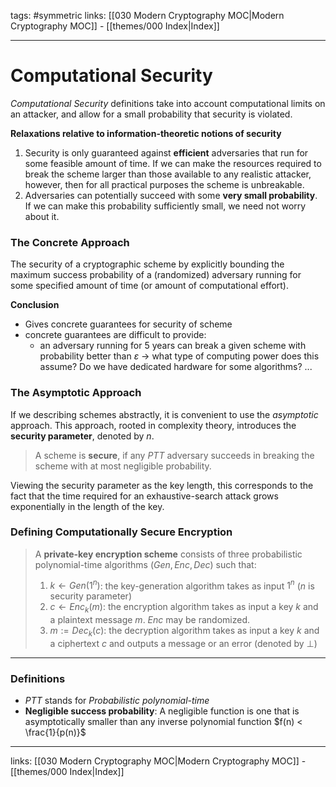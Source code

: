 tags: #symmetric
links:  [[030 Modern Cryptography MOC|Modern Cryptography MOC]] - [[themes/000 Index|Index]]

---
# Computational Security

*Computational Security* definitions take into account computational limits on an attacker, and allow for a small probability that security is violated.

**Relaxations relative to information-theoretic notions of security**

1. Security is only guaranteed against **efficient** adversaries that run for some feasible amount of time. If we can make the resources required to break the scheme larger than those available to any realistic attacker, however, then for all practical purposes the scheme is unbreakable.
2. Adversaries can potentially succeed with some **very small probability**. If we can make this probability sufficiently small, we need not worry about it.

### The Concrete Approach

The security of a cryptographic scheme by explicitly bounding the maximum success probability of a (randomized) adversary running for some specified amount of time (or amount of computational effort).

**Conclusion**

- Gives concrete guarantees for security of scheme
- concrete guarantees are difficult to provide: 
	- an adversary running for 5 years can break a given scheme with probability better than $\varepsilon$ $\rightarrow$ what type of computing power does this assume? Do we have dedicated hardware for some algorithms? ...

### The Asymptotic Approach

If we describing schemes abstractly, it is convenient to use the *asymptotic* approach. This approach, rooted in complexity theory, introduces the **security parameter**, denoted by $n$.

> A scheme is **secure**, if any $PTT$ adversary succeeds in breaking the scheme with at most negligible probability.

Viewing the security parameter as the key length, this corresponds to the fact that the time required for an exhaustive-search attack grows exponentially in the length of the key.

### Defining Computationally Secure Encryption

> A **private-key encryption scheme** consists of three probabilistic polynomial-time algorithms $(Gen, Enc, Dec)$ such that:
> 
> 	1. $k \leftarrow Gen(1^n)$: the key-generation algorithm takes as input $1^n$ ($n$ is security parameter)
> 	2. $c \leftarrow Enc_k(m)$: the encryption algorithm takes as input a key $k$ and a plaintext message $m$. $Enc$ may be randomized.
> 	3. $m := Dec_k(c)$: the decryption algorithm takes as input a key $k$ and a ciphertext $c$ and outputs a message or an error (denoted by $\bot$)

---

### Definitions

- $PTT$ stands for *Probabilistic polynomial-time*
- **Negligible success probability**: A negligible function is one that is asymptotically smaller than any inverse polynomial function $f(n) < \frac{1}{p(n)}$

---
links:  [[030 Modern Cryptography MOC|Modern Cryptography MOC]] - [[themes/000 Index|Index]]
